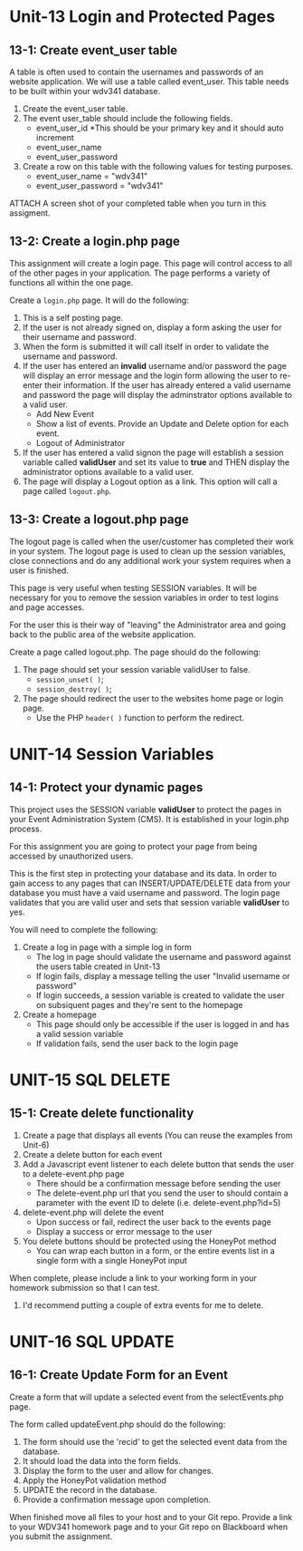 # **Unit-13 Login and Protected Pages**

## 13-1: Create event_user table

A table is often used to contain the usernames and passwords of an website application. We will use a table called event_user.  This table needs to be built within your wdv341 database.  

1. Create the event_user table.
2. The event user_table should include the following fields.
    * event_user_id *This should be your primary key and it should auto increment
    * event_user_name
    * event_user_password
3. Create a row on this table with the following values for testing purposes.
    * event_user_name = "wdv341"
    * event_user_password = "wdv341"

ATTACH A screen shot of your completed table when you turn in this assigment. 

## 13-2: Create a login.php page

This assignment will create a login page.  This page will control access to all of the other pages in your application.  The page performs a variety of functions all within the one page. 

Create a `login.php` page.  It will do the following:
  1. This is a self posting page.
  2. If the user is not already signed on, display a form asking the user for their username and password.
  3. When the form is submitted it will call itself in order to validate the username and password.
  4. If the user has entered an **invalid** username and/or password the page will display an error message and the login form allowing the user to re-enter their information. If the user has already entered a valid username and password the page will display the adminstrator options available to a valid user. 
      * Add New Event
      * Show a list of events.  Provide an  Update and Delete option for each event.
      * Logout of Administrator
  5. If the user has entered a valid signon the page will establish a session variable called **validUser** and set its value to **true** and THEN display the administrator options available to a valid user.
  6. The page will display a Logout option as a link.  This option will call a page called `logout.php`.

## 13-3: Create a logout.php page

The logout page is called when the user/customer has completed their work in your system.  The logout page is used to clean up the session variables, close connections and do any additional work your system requires when a user is finished.

This page is very useful when testing SESSION variables.  It will be necessary for you to remove the session variables in order to test logins and page accesses.

For the user this is their way of "leaving" the Administrator area and going back to the public area of the website application.

Create a page called logout.php.  The page should do the following:
  1. The page should set your session variable validUser to false.
      * `session_unset( )`;
      * `session_destroy( )`;
  2. The page should redirect the user to the websites home page or login page.
      * Use the PHP `header( )` function to perform the redirect.

# **UNIT-14 Session Variables**
 
## 14-1: Protect your dynamic pages

This project uses the SESSION variable **validUser** to protect the pages in your Event Administration System (CMS).  It is established in your login.php process.

For this assignment you are going to protect your page from being accessed by unauthorized users.

This is the first step in protecting your database and its data.  In order to gain access to any pages that can INSERT/UPDATE/DELETE data from your database you must have a vaid username and password. The login page validates that you are valid user and sets that session variable **validUser** to yes.  

You will need to complete the following:

1. Create a log in page with a simple log in form
    * The log in page should validate the username and password against the users table created in Unit-13
    * If login fails, display a message telling the user "Invalid username or password"
    * If login succeeds, a session variable is created to validate the user on subsiquent pages and they're sent to the homepage
2. Create a homepage
    * This page should only be accessible if the user is logged in and has a valid session variable
    * If validation fails, send the user back to the login page

# **UNIT-15 SQL DELETE**
 
## 15-1: Create delete functionality

1. Create a page that displays all events (You can reuse the examples from Unit-6)
2. Create a delete button for each event
3. Add a Javascript event listener to each delete button that sends the user to a delete-event.php page
    * There should be a confirmation message before sending the user
    * The delete-event.php url that you send the user to should contain a parameter with the event ID to delete (i.e. delete-event.php?id=5)
4. delete-event.php will delete the event
    * Upon success or fail, redirect the user back to the events page
    * Display a success or error message to the user
5. You delete buttons should be protected using the HoneyPot method
    * You can wrap each button in a form, or the entire events list in a single form with a single HoneyPot input

When complete, please include a link to your working form in your homework submission so that I can test.
1. I'd recommend putting a couple of extra events for me to delete.

# **UNIT-16 SQL UPDATE**
 
## 16-1: Create Update Form for an Event

Create a form that will update a selected event from the selectEvents.php page. 

The form called updateEvent.php should do the following:

1. The form should use the 'recid' to get the selected event data from the database. 
2. It should load the data into the form fields.
3. Display the form to the user and allow for changes. 
4. Apply the HoneyPot validation method
5. UPDATE the record in the database.
6. Provide a confirmation message upon completion. 

When finished move all files to your host and to your Git repo.  Provide a link to your WDV341 homework page and to your Git repo on Blackboard when you submit the assignment.